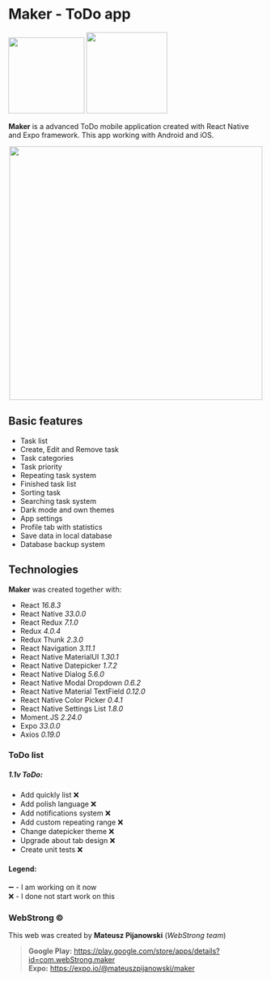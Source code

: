# Maker - ToDo app 
<a href="https://play.google.com/store/apps/details?id=com.webStrong.maker" target="_blank"><img src="http://webstrong.pl/Maker/promo_images/Google-Play-Icon.png" width="150"/></a>
<a href="https://expo.io/@mateuszpijanowski/maker" target="_blank"><img src="http://webstrong.pl/Maker/promo_images/expo_logo.png" width="160"/></a>

**Maker** is a advanced ToDo mobile application created with React Native and Expo framework. 
This app working with Android and iOS. 

<p align="center"><img src="http://webstrong.pl/Maker/promo_images/maker_todo_list_promo.png" width="500px" /></p>

## Basic features  
  
- Task list
- Create, Edit and Remove task
- Task categories
- Task priority
- Repeating task system
- Finished task list
- Sorting task
- Searching task system
- Dark mode and own themes
- App settings
- Profile tab with statistics
- Save data in local database
- Database backup system

## Technologies  
**Maker** was created together with:  
  
- React <i>16.8.3</i>
- React Native <i>33.0.0</i>
- React Redux <i>7.1.0</i>  
- Redux <i>4.0.4</i>  
- Redux Thunk <i>2.3.0</i>  
- React Navigation <i>3.11.1</i>  
- React Native MaterialUI <i>1.30.1</i>  
- React Native Datepicker <i>1.7.2</i>  
- React Native Dialog <i>5.6.0</i>  
- React Native Modal Dropdown <i>0.6.2</i>  
- React Native Material TextField <i>0.12.0</i>  
- React Native Color Picker <i>0.4.1</i>  
- React Native Settings List <i>1.8.0</i>  
- Moment.JS <i>2.24.0</i>
- Expo <i>33.0.0</i>
- Axios <i>0.19.0</i>

### ToDo list

##### 1.1v ToDo:
* Add quickly list :x:
* Add polish language :x:
* Add notifications system :x:
* Add custom repeating range :x:
* Change datepicker theme :x:
* Upgrade about tab design :x:
* Create unit tests :x:

#### Legend:
:heavy_minus_sign: - I am working on it now \
:x: - I done not start work on this

### WebStrong &copy;  
  
This web was created by **Mateusz Pijanowski** (<i>WebStrong team</i>) <br />
> **Google Play:** https://play.google.com/store/apps/details?id=com.webStrong.maker <br />
> **Expo:** https://expo.io/@mateuszpijanowski/maker
